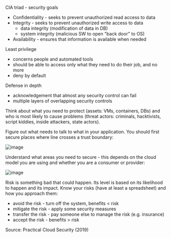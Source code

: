 CIA triad - security goals

* Confidentiality - seeks to prevent unauthorized read access to data
* Integrity - seeks to prevent unauthorized write access to data
  * data integrity (modification of data in DB)
  * system integrity (malicious SW to open "back door" to OS) 
* Availability - ensures that information is available when needed

Least privilege

* concerns people and automated tools 
* should be able to access only what they need to do their job, and no more
* deny by default

Defense in depth

* acknowledgement that almost any security control can fail
* multiple layers of overlapping security controls

Think about what you need to protect (assets: VMs, containers, DBs) and who is most likely to cause problems (threat actors: criminals, hacktivists, script kiddies, inside attackers, state actors).

Figure out what needs to talk to what in your application. You should first secure places where line crosses a trust boundary:

![image](https://user-images.githubusercontent.com/1047259/138698724-4a6ecae8-fe54-4d45-b7a8-3b35dfab50e1.png)

Understand what areas you need to secure - this depends on the cloud model you are using and whether you are a consumer or provider:

![image](https://user-images.githubusercontent.com/1047259/138699080-24091008-c78f-48c1-bcc9-e9ac6afd0f8d.png)

Risk is something bad that could happen. Its level is based on its likelihood to happen and its impact. Know your risks (have at least a spreadsheet) and how you approach them:

* avoid the risk - turn off the system, benefits < risk
* mitigate the risk - apply some security measures
* transfer the risk - pay someone else to manage the risk (e.g. insurance)
* accept the risk - benefits > risk

Source: Practical Cloud Security (2019)
